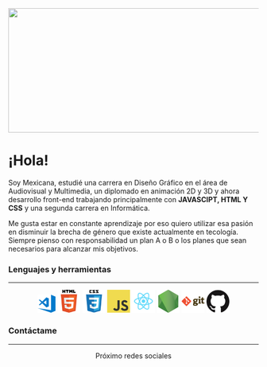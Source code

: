 <img align='center' height="250" width="1100px" src="https://firebasestorage.googleapis.com/v0/b/personal-13210.appspot.com/o/myReadme.GIF?alt=media&token=49fac9c5-6287-4571-85cb-1b5339da0012"/> 

# ¡Hola!
Soy Mexicana, estudié una carrera en Diseño Gráfico en el área de Audiovisual y Multimedia, un diplomado en animación 2D y 3D y ahora desarrollo front-end trabajando principalmente con **JAVASCIPT, HTML Y CSS** y una segunda carrera en Informática.

Me gusta estar en constante aprendizaje por eso quiero utilizar esa pasión en disminuir la brecha de género que existe actualmente en tecología. Siempre pienso con responsabilidad un plan A o B o los planes que sean necesarios para alcanzar mis objetivos. 


### Lenguajes y herramientas
------------
<p align="center">
<img alt="Visual Studio Code" width="36px" src="https://raw.githubusercontent.com/github/explore/80688e429a7d4ef2fca1e82350fe8e3517d3494d/topics/visual-studio-code/visual-studio-code.png" /> <img alt="HTML5" width="46px" src="https://raw.githubusercontent.com/github/explore/80688e429a7d4ef2fca1e82350fe8e3517d3494d/topics/html/html.png" /> <img alt="CSS3" width="46px" src="https://raw.githubusercontent.com/github/explore/80688e429a7d4ef2fca1e82350fe8e3517d3494d/topics/css/css.png" /> <img alt="JavaScript" width="46px" src="https://raw.githubusercontent.com/github/explore/80688e429a7d4ef2fca1e82350fe8e3517d3494d/topics/javascript/javascript.png" /> <img alt="React" width="46px" src="https://raw.githubusercontent.com/github/explore/80688e429a7d4ef2fca1e82350fe8e3517d3494d/topics/react/react.png" /> <img alt="Node.js" width="46px" src="https://raw.githubusercontent.com/github/explore/80688e429a7d4ef2fca1e82350fe8e3517d3494d/topics/nodejs/nodejs.png" /> <img alt="Git" width="46px" src="https://raw.githubusercontent.com/github/explore/80688e429a7d4ef2fca1e82350fe8e3517d3494d/topics/git/git.png" /> <img alt="GitHub" width="46px" src="https://raw.githubusercontent.com/github/explore/78df643247d429f6cc873026c0622819ad797942/topics/github/github.png" />
</p>

### Contáctame
------------
<p align="center">
Próximo redes sociales
</p>



